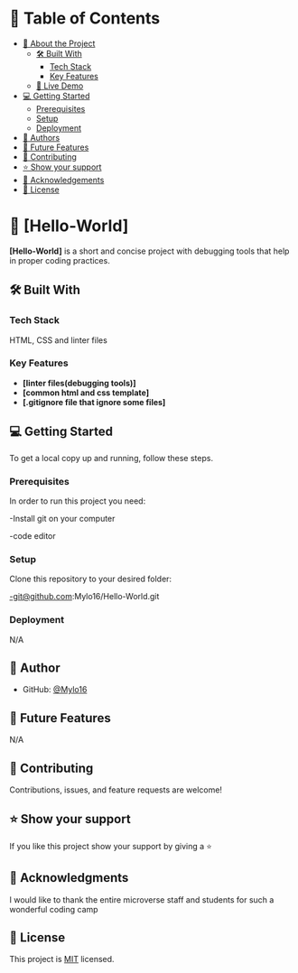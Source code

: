 # 📗 Table of Contents

- [📖 About the Project](#about-project)
  - [🛠 Built With](#built-with)
    - [Tech Stack](#tech-stack)
    - [Key Features](#key-features)
  - [🚀 Live Demo](#live-demo)
- [💻 Getting Started](#getting-started)
  - [Prerequisites](#prerequisites)
  - [Setup](#setup)
  - [Deployment](#triangular_flag_on_post-deployment)
- [👥 Authors](#authors)
- [🔭 Future Features](#future-features)
- [🤝 Contributing](#contributing)
- [⭐️ Show your support](#support)
- [🙏 Acknowledgements](#acknowledgements)
- [📝 License](#license)

# 📖 [Hello-World] <a name="about-project"></a>

**[Hello-World]** is a short and concise project with debugging tools that help in proper coding practices.

## 🛠 Built With <a name="built-with"></a>

### Tech Stack <a name="tech-stack"></a>

HTML, CSS and linter files

### Key Features <a name="key-features"></a>

- **[linter files(debugging tools)]**
- **[common html and css template]**
- **[.gitignore file that ignore some files]**


## 💻 Getting Started <a name="getting-started"></a>

To get a local copy up and running, follow these steps.

### Prerequisites

In order to run this project you need:

-Install git on your computer

-code editor


### Setup

Clone this repository to your desired folder:

-git@github.com:Mylo16/Hello-World.git

### Deployment

N/A


## 👥 Author <a name="authors"></a>


- GitHub: [@Mylo16](https://github.com/Mylo16)

## 🔭 Future Features <a name="future-features"></a>

N/A

## 🤝 Contributing <a name="contributing"></a>

Contributions, issues, and feature requests are welcome!

## ⭐️ Show your support <a name="support"></a>

If you like this project show your support by giving a ⭐️

## 🙏 Acknowledgments <a name="acknowledgements"></a>

I would like to thank the entire microverse staff and students for such a wonderful coding camp

## 📝 License <a name="license"></a>

This project is [MIT](./LICENSE) licensed.
